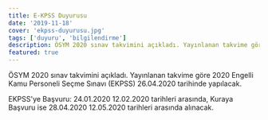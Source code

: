 ```yaml
---
title: E-KPSS Duyurusu
date: '2019-11-18'
cover: 'ekpss-duyurusu.jpg'
tags: ['duyuru', 'bilgilendirme']
description: ÖSYM 2020 sınav takvimini açıkladı. Yayınlanan takvime göre 2020 Engelli Kamu Personeli Seçme Sınavı (EKPSS) 26.04.2020 tarihinde yapılacak.
featured: true
---
```


ÖSYM 2020 sınav takvimini açıkladı. Yayınlanan takvime göre 2020 Engelli Kamu Personeli Seçme Sınavı (EKPSS) 26.04.2020 tarihinde yapılacak.

EKPSS'ye Başvuru: 24.01.2020 12.02.2020 tarihleri arasında, Kuraya Başvuru ise 28.04.2020 12.05.2020 tarihleri arasında alınacak.